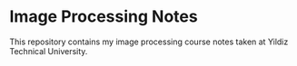 # Image Processing Notes 

This repository contains my image processing course notes taken at Yildiz Technical University.